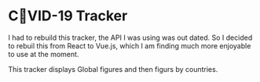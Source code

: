 # C🦠VID-19 Tracker

I had to rebuild this tracker, the API I was using was out dated. So I decided to rebuil this from React to Vue.js, which I am finding much more enjoyable to use at the moment.

This tracker displays Global figures and then figurs by countries.
